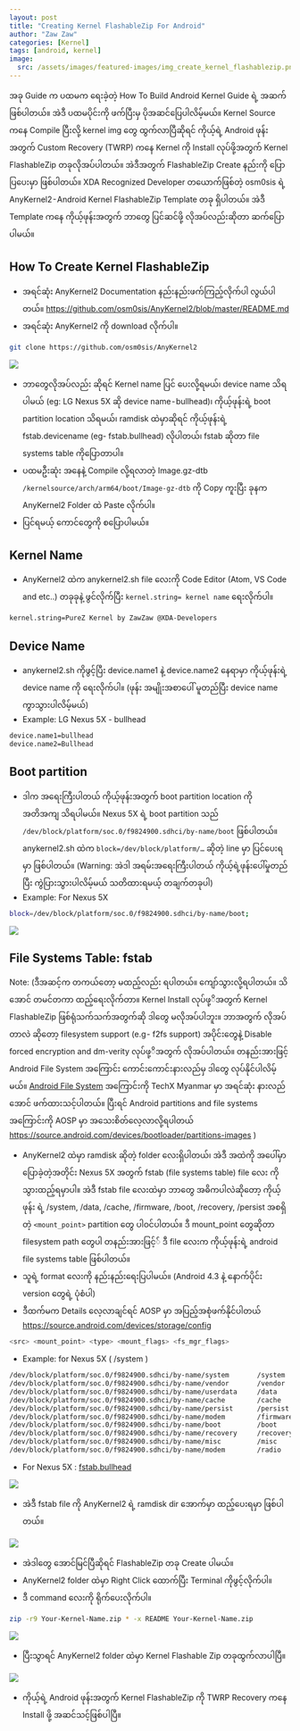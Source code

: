 ```yaml
---
layout: post
title: "Creating Kernel FlashableZip For Android"
author: "Zaw Zaw"
categories: [Kernel]
tags: [android, kernel]
image:
  src: /assets/images/featured-images/img_create_kernel_flashablezip.png
---
```


အခု Guide က ပထမက ရေးခဲ့တဲ့ How To Build Android Kernel Guide ရဲ့ အဆက်ဖြစ်ပါတယ်။ အဲဒီ ပထမပိုင်းကို ဖက်ပြီးမှ ပိုအဆင်ပြေပါလိမ့်မယ်။ Kernel Source ကနေ Compile ပြီးလို့ kernel img တွေ ထွက်လာပြီဆိုရင် ကိုယ့်ရဲ့ Android ဖုန်းအတွက် Custom Recovery (TWRP) ကနေ Kernel ကို Install လုပ်ဖို့အတွက် Kernel FlashableZip တခုလိုအပ်ပါတယ်။ အဲဒီအတွက် FlashableZip Create နည်းကို ပြောပြပေးမှာ ဖြစ်ပါတယ်။ XDA Recognized Developer တယောက်ဖြစ်တဲ့ osm0sis ရဲ့ AnyKernel2 - Android Kernel FlashableZip Template တခု ရှိပါတယ်။ အဲဒီ Template ကနေ ကိုယ့်ဖုန်းအတွက် ဘာတွေ ပြင်ဆင်ဖို့ လိုအပ်လည်းဆိုတာ ဆက်ပြောပါမယ်။

## How To Create Kernel FlashableZip

- အရင်ဆုံး AnyKernel2 Documentation နည်းနည်းဖက်ကြည့်လိုက်ပါ လွယ်ပါတယ်။
https://github.com/osm0sis/AnyKernel2/blob/master/README.md
- အရင်ဆုံး AnyKernel2 ကို download လိုက်ပါ။

```sh
git clone https://github.com/osm0sis/AnyKernel2
```

<img src="https://cdn-images-1.medium.com/max/800/1*Mtv_oPxSpkJTmqM0reuQjA.png" />

- ဘာတွေလိုအပ်လည်း ဆိုရင် Kernel name ပြင် ပေးလို့ရမယ်၊ device name သိရပါမယ် (eg: LG Nexus 5X ဆို device name - bullhead)၊ ကိုယ့်ဖုန်းရဲ့ boot partition location သိရမယ်၊ ramdisk ထဲမှာဆိုရင် ကိုယ့်ဖုန်းရဲ့ fstab.devicename (eg- fstab.bullhead) လိုပါတယ်၊ fstab ဆိုတာ file systems table ကိုပြောတာပါ။
- ပထမဦးဆုံး အနေနဲ့ Compile လို့ရလာတဲ့ Image.gz-dtb `/kernelsource/arch/arm64/boot/Image-gz-dtb` ကို Copy ကူးပြီး ခုနက AnyKernel2 Folder ထဲ Paste လိုက်ပါ။
- ပြင်ရမယ့် ကောင်တွေကို စပြောပါမယ်။

## Kernel Name

- AnyKernel2 ထဲက anykernel2.sh file လေးကို Code Editor (Atom, VS Code and etc..) တခုခုနဲ့ ဖွင်လိုက်ပြီး `kernel.string= kernel name` ရေးလိုက်ပါ။

```sh
kernel.string=PureZ Kernel by ZawZaw @XDA-Developers
```

## Device Name

- anykernel2.sh ကိုဖွင့်ပြီး device.name1 နဲ့ device.name2 နေရာမှာ ကိုယ့်ဖုန်းရဲ့ device name ကို ရေးလိုက်ပါ။ (ဖုန်း အမျိုးအစာပေါ် မူတည်ပြီး device name ကွာသွားပါလိမ့်မယ်)
- Example: LG Nexus 5X - bullhead

```sh
device.name1=bullhead
device.name2=Bullhead
```

## Boot partition

- ဒါက အရေးကြီးပါတယ် ကိုယ့်ဖုန်းအတွက် boot partition location ကို အတိအကျ သိရပါမယ်။ Nexus 5X ရဲ့ boot partition သည် `/dev/block/platform/soc.0/f9824900.sdhci/by-name/boot` ဖြစ်ပါတယ်။ anykernel2.sh ထဲက `block=/dev/block/platform/…` ဆိုတဲ့ line မှာ ပြင်ပေးရမှာ ဖြစ်ပါတယ်။
(Warning: အဲဒါ အရမ်းအရေးကြီးပါတယ် ကိုယ့်ရဲ့ဖုန်းပေါ်မှုတည်ပြီး ကွဲပြားသွားပါလိမ့်မယ် သတိထားရမယ့် တချက်တခုပါ)
- Example: For Nexus 5X

```sh
block=/dev/block/platform/soc.0/f9824900.sdhci/by-name/boot;
```

<img src= "https://cdn-images-1.medium.com/max/800/1*Q6PUEF1pMX8yrFjEVcjv7Q.png" />

## File Systems Table: fstab

Note: (ဒီအဆင့်က တကယ်တော့ မထည့်လည်း ရပါတယ်။ ကျော်သွားလို့ရပါတယ်။ သိအောင် တမင်တကာ ထည့်ရေးလိုက်တာ။ Kernel Install လုပ်ဖု့ိအတွက် Kernel FlashableZip ဖြစ်ရုံသက်သက်အတွက်ဆို ဒါတွေ မလိုအပ်ပါဘူး။ ဘာအတွက် လိုအပ်တာလဲ ဆိုတော့ filesystem support (e.g - f2fs support) အပိုင်းတွေနဲ့ Disable forced encryption and dm-verity လုပ်ဖု့ိအတွက် လိုအပ်ပါတယ်။ တနည်းအားဖြင့် Android File System အကြောင်း ကောင်းကောင်းနားလည်မှ ဒါတွေ လုပ်နိုင်ပါလိမ့်မယ်။ [Android File System](http://techx.com.mm/features/249-things-to-know-about-android-file-system) အကြောင်းကို TechX Myanmar မှာ အရင်ဆုံး နားလည်အောင် ဖက်ထားသင့်ပါတယ်။ ပြီးရင် Android partitions and file systems အကြောင်းကို AOSP မှာ အသေးစိတ်လေ့လာလို့ရပါတယ် https://source.android.com/devices/bootloader/partitions-images
)
- AnyKernel2 ထဲမှာ ramdisk ဆိုတဲ့ folder လေးရှိပါတယ်၊ အဲဒီ အထဲကို အပေါ်မှာပြောခဲ့တဲ့အတိုင်း Nexus 5X အတွက် fstab (file systems table) file လေး ကို သွားထည့်ရမှာပါ။ အဲဒီ fstab file လေးထဲမှာ ဘာတွေ အဓိကပါလဲဆိုတော့ ကိုယ့်ဖုန်း ရဲ့ /system, /data, /cache, /firmware, /boot, /recovery, /persist အစရှိတဲ့ `<mount_point>` partition တွေ ပါဝင်ပါတယ်။ ဒီ mount_point တွေဆိုတာ filesystem path တွေပါ တနည်းအားဖြင့်် ဒီ file လေးက ကိုယ့်ဖုန်းရဲ့ android file systems table ဖြစ်ပါတယ်။
- သူရဲ့ format လေးကို နည်းနည်းရေးပြပါမယ်။ (Android 4.3 နဲ့ နောက်ပိုင်း version တွေရဲ့ ပုံစံပါ)
- ဒီထက်မက Details လေ့လာချင်ရင် AOSP မှာ အပြည့်အစုံဖက်နိုင်ပါတယ် https://source.android.com/devices/storage/config

```sh
<src> <mount_point> <type> <mount_flags> <fs_mgr_flags>
```

- Example: for Nexus 5X ( /system )

```sh
/dev/block/platform/soc.0/f9824900.sdhci/by-name/system       /system         ext4    ro,barrier=1,inode_readahead_blks=8                             wait,verify=/dev/block/platform/soc.0/f9824900.sdhci/by-name/metadata
/dev/block/platform/soc.0/f9824900.sdhci/by-name/vendor       /vendor         ext4    ro,barrier=1,inode_readahead_blks=8                             wait,verify=/dev/block/platform/soc.0/f9824900.sdhci/by-name/metadata
/dev/block/platform/soc.0/f9824900.sdhci/by-name/userdata     /data           ext4    noatime,nosuid,nodev,barrier=1,data=ordered,nomblk_io_submit,noauto_da_alloc,errors=panic,inode_readahead_blks=8 wait,check,forcefdeorfbe=/dev/block/platform/soc.0/f9824900.sdhci/by-name/metadata
/dev/block/platform/soc.0/f9824900.sdhci/by-name/cache        /cache          ext4    noatime,nosuid,nodev,barrier=1,data=ordered,nomblk_io_submit,noauto_da_alloc,errors=panic wait,check
/dev/block/platform/soc.0/f9824900.sdhci/by-name/persist      /persist        ext4    noatime,nosuid,nodev,barrier=1,data=ordered,nodelalloc,nomblk_io_submit,errors=panic wait,notrim
/dev/block/platform/soc.0/f9824900.sdhci/by-name/modem        /firmware       vfat    ro,shortname=lower,uid=1000,gid=1000,dmask=227,fmask=337,context=u:object_r:firmware_file:s0        wait
/dev/block/platform/soc.0/f9824900.sdhci/by-name/boot         /boot           emmc    defaults                                                        defaults
/dev/block/platform/soc.0/f9824900.sdhci/by-name/recovery     /recovery       emmc    defaults                                                        defaults
/dev/block/platform/soc.0/f9824900.sdhci/by-name/misc         /misc           emmc    defaults                                                        defaults
/dev/block/platform/soc.0/f9824900.sdhci/by-name/modem        /radio          emmc    defaults               
```

- For Nexus 5X : [fstab.bullhead](https://android.googlesource.com/device/lge/bullhead/+/oreo-r6-release/fstab.bullhead)

<img src="https://cdn-images-1.medium.com/max/800/1*8d91QeQy0FkwzDb81utVWg.png" />

- အဲဒီ fstab file ကို AnyKernel2 ရဲ့ ramdisk dir အောက်မှာ ထည့်ပေးရမှာ ဖြစ်ပါတယ်။

<img src="https://cdn-images-1.medium.com/max/800/1*HS3KrXSTkWsBI-j1jUFnQQ.png" />

- အဲဒါတွေ အောင်မြင်ပြီဆိုရင် FlashableZip တခု Create ပါမယ်။
- AnyKernel2 folder ထဲမှာ Right Click ထောက်ပြီး Terminal ကိုဖွင့်လိုက်ပါ။
- ဒီ command လေးကို ရိုက်ပေးလိုက်ပါ။

```sh
zip -r9 Your-Kernel-Name.zip * -x README Your-Kernel-Name.zip
```

<img src="https://cdn-images-1.medium.com/max/800/1*o_Sz0SNsQvZIo0UB8oCrSA.png" />

- ပြီးသွာရင် AnyKernel2 folder ထဲမှာ Kernel Flashable Zip တခုထွက်လာပါပြီ။

<img src="https://cdn-images-1.medium.com/max/800/1*9pYZldzILwgx7FvJJbGD-A.png" />

- ကိုယ့်ရဲ့ Android ဖုန်းအတွက် Kernel FlashableZip ကို TWRP Recovery ကနေ Install ဖို့ အဆင်သင့်ဖြစ်ပါပြီ။
